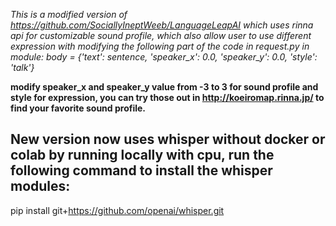 *This is a modified version of https://github.com/SociallyIneptWeeb/LanguageLeapAI which uses rinna api for customizable sound profile, which also allow user to use different expression with modifying the following part of the code in request.py in module:
body = {'text': sentence, 'speaker_x': 0.0, 'speaker_y': 0.0, 'style': 'talk'}*

**modify speaker_x and speaker_y value from -3 to 3 for sound profile and style for expression, you can try those out in http://koeiromap.rinna.jp/ to find your favorite sound profile.**

## **New version now uses whisper without docker or colab by running locally with cpu, run the following command to install the whisper modules:**

pip install git+https://github.com/openai/whisper.git
